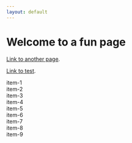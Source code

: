 ```yaml
---
layout: default
---
```


# Welcome to a fun page


[Link to another page](./another-page.html).

[Link to test](./test.md).

<!-- Create the tic tac toe board -->
<section id="game_grid" class="game_container display_none">
  <div class="item item-1" id='one'>item-1</div>
  <div class="item item-2" id='two'>item-2</div>
  <div class="item item-3" id='three'>item-3</div>

  <div class="item item-4" id='four'>item-4</div>
  <div class="item item-5" id='five'>item-5</div>
  <div class="item item-6" id='six'>item-6</div>

  <div class="item item-7" id='seven'>item-7</div>
  <div class="item item-8" id='eight'>item-8</div>
  <div class="item item-9" id='nine'>item-9</div>
</section>